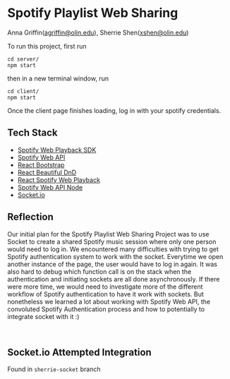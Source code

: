 # Spotify Playlist Web Sharing 
Anna Griffin(agriffin@olin.edu), Sherrie Shen(xshen@olin.edu) <br>

To run this project, first run
```
cd server/
npm start
```

then in a new terminal window, run
```
cd client/
npm start
```

Once the client page finishes loading, log in with your spotify credentials.

## Tech Stack
* [Spotify Web Playback SDK](https://developer.spotify.com/documentation/web-playback-sdk/)
* [Spotify Web API](https://developer.spotify.com/documentation/web-api/)
* [React Bootstrap](https://react-bootstrap.netlify.app/)
* [React Beautiful DnD](https://github.com/atlassian/react-beautiful-dnd)
* [React Spotify Web Playback](https://github.com/gilbarbara/react-spotify-web-playback)
* [Spotify Web API Node](https://github.com/thelinmichael/spotify-web-api-node)
* [Socket.io](https://socket.io/)

## Reflection
Our initial plan for the Spotify Playlist Web Sharing Project was to use Socket to create a shared Spotify music session where only one person would need to log in. We encountered many difficulties with trying to get Spotify authentication system to work with the socket. Everytime we open another instance of the page, the user would have to log in again. It was also hard to debug which function call is on the stack when the authentication and initiating sockets are all done asynchronously. If there were more time, we would need to investigate more of the different workflow of Spotify authentication to have it work with sockets. But nonetheless we learned a lot about working with Spotify Web API, the convoluted Spotify Authentication process and how to potentially to integrate socket with it :)


<br>

## Socket.io Attempted Integration
Found in `sherrie-socket` branch